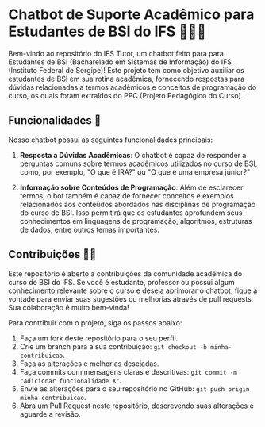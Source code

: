 # Chatbot de Suporte Acadêmico para Estudantes de BSI do IFS 👩‍🎓🤖

Bem-vindo ao repositório do IFS Tutor, um chatbot feito para para Estudantes de BSI (Bacharelado em Sistemas de Informação) do IFS (Instituto Federal de Sergipe)! Este projeto tem como objetivo auxiliar os estudantes de BSI em sua rotina acadêmica, fornecendo respostas para dúvidas relacionadas a termos acadêmicos e conceitos de programação do curso, os quais foram extraídos do PPC (Projeto Pedagógico do Curso).

## Funcionalidades 🚀

Nosso chatbot possui as seguintes funcionalidades principais:

1. **Resposta a Dúvidas Acadêmicas**: O chatbot é capaz de responder a perguntas comuns sobre termos acadêmicos utilizados no curso de BSI, como, por exemplo, "O que é IRA?" ou "O que é uma empresa júnior?"

2. **Informação sobre Conteúdos de Programação**: Além de esclarecer termos, o bot também é capaz de fornecer conceitos e exemplos relacionados aos conteúdos abordados nas disciplinas de programação do curso de BSI. Isso permitirá que os estudantes aprofundem seus conhecimentos em linguagens de programação, algoritmos, estruturas de dados, entre outros temas importantes.


## Contribuições 🤝🔧

Este repositório é aberto a contribuições da comunidade acadêmica do curso de BSI do IFS. Se você é estudante, professor ou possui algum conhecimento relevante sobre o curso e deseja aprimorar o chatbot, fique à vontade para enviar suas sugestões ou melhorias através de pull requests. Sua colaboração é muito bem-vinda!

Para contribuir com o projeto, siga os passos abaixo:

1. Faça um fork deste repositório para o seu perfil.
2. Crie um branch para a sua contribuição: `git checkout -b minha-contribuicao`.
3. Faça as alterações e melhorias desejadas.
4. Faça commits com mensagens claras e descritivas: `git commit -m "Adicionar funcionalidade X"`.
5. Envie as alterações para o seu repositório no GitHub: `git push origin minha-contribuicao`.
6. Abra um Pull Request neste repositório, descrevendo suas alterações e aguarde a revisão.
